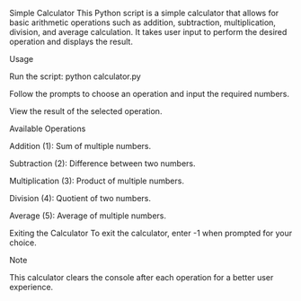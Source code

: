 Simple Calculator
This Python script is a simple calculator that allows for basic arithmetic operations such as addition, subtraction, multiplication, division, and average calculation. It takes user input to perform the desired operation and displays the result.
<p>
Usage<p>
Run the script:
python calculator.py<p>
<p>
Follow the prompts to choose an operation and input the required numbers.<p>
View the result of the selected operation.<p>
<p>

Available Operations<p>
Addition (1): Sum of multiple numbers.<p>
Subtraction (2): Difference between two numbers.<p>
Multiplication (3): Product of multiple numbers.<p>
Division (4): Quotient of two numbers.<p>
Average (5): Average of multiple numbers.<p>
<p>
Exiting the Calculator
To exit the calculator, enter -1 when prompted for your choice.<p>
<p>
Note<p>
This calculator clears the console after each operation for a better user experience.
